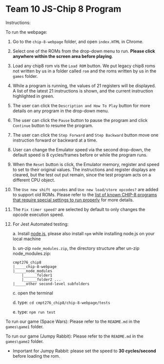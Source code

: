 # Team 10 JS-Chip 8 Program

Instructions:

To run the webpage: 

1. Go to the `chip-8-webpage` folder, and open `index.HTML` in Chrome.
2. Select one of the ROMs from the drop-down menu to run. **Please click anywhere within the screen area before playing**.
3. Load any chip8 rom vis the `Load ROM` button. We put legacy chip8 roms not written by us in a folder called `rom` and the roms written by us in the `games` folder.
4. While a program is running, the values of 21  registers will be displayed. A list of the latest 21 instructions is shown, and the current instruction highlighted in green. 
5. The user can click the `Description and How To Play` button for more details on any program in the drop-down menu.
6. The user can click the `Pause` button to pause the program and click `Continue` button to resume the program. 
7. The user can click the `Step Forward` and `Step Backward` button move one instruction forward or backward at a time. 
8. User can change the Emulator speed via the second drop-down, the default speed is 8 cycles/frames before or while the program runs. 
9. When the `Reset` button is click, the Emulator memory, register and speed to set to their original values. The instructions and register displays are cleared, but the test out put remain, since the test program acts on a different CPU object. 
10. The `Use new shift opcodes` and `Use new load/store opcodes?` are added to support old ROMs. Please refer to the [list of known CHIP-8 programs that require special settings to run properly](https://github.com/tomdaley92/Kiwi8/issues/9) for more details. 
11. The `Fix timer speed?` are selected by default to only changes the opcode execution speed.
12. For Jest Automated testing:

    a. Install [node.js](https://nodejs.org/en/), please also install `npm` while installing node.js on your local machine 

    b. un-zip `node_modules.zip`, the directory structure after un-zip node_modules.zip:

        cmpt276_chip8 
        |_____chip-8-webpage 
        |_____node_modules 
            |______folder1 
            |______folder2 ... 
        |_____other second-level subfolders 

    c. open the terminal

    d. type: `cd cmpt276_chip8/chip-8-webpage/tests`

    e. type: `npm run test`

To run our game (Space Wars): Please refer to the `README.md` in the `games\game1` folder.

To run our game (Jumpy Rabbit): Please refer to the `README.md` in the `games\game2` folder.
 - Important for Jumpy Rabbit: please set the speed to **30 cycles/second** before loading the rom.